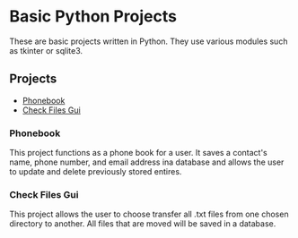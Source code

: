 <h1>Basic Python Projects</h1>
These are basic projects written in Python. They use various modules such as tkinter or sqlite3.
<h2>Projects</h2>
<ul>
  <li><a href="https://github.com/bilal-alessa/Python_Assignments/tree/main/Uploads/PhoneBook">Phonebook</a></li>
  <li><a href="https://github.com/bilal-alessa/Python_Assignments/tree/main/Uploads/File%20Transfer%20Assignment">Check Files Gui</a></li>
</ul>
<h3>Phonebook</h3>
This project functions as a phone book for a user. It saves a contact's name, phone number, and email address ina  database and allows the user to update and delete previously stored entires.
<h3>Check Files Gui</h3>
This project allows the user to choose transfer all .txt files from one chosen directory to another.
All files that are moved will be saved in a database.
